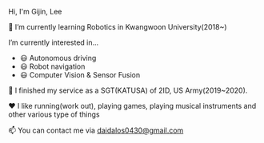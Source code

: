 Hi, I'm Gijin, Lee

🤖 I’m currently learning Robotics in Kwangwoon University(2018~)

I’m currently interested in...

- 😃 Autonomous driving
- 😃 Robot navigation 
- 😃 Computer Vision & Sensor Fusion

🔫 I finished my service as a SGT(KATUSA) of 2ID, US Army(2019~2020).

❤️ I like running(work out), playing games, playing musical instruments and other various type of things

📫 You can contact me via daidalos0430@gmail.com

<!---
Daidalos99/Daidalos99 is a ✨ special ✨ repository because its `README.md` (this file) appears on your GitHub profile.
You can click the Preview link to take a look at your changes.
--->

